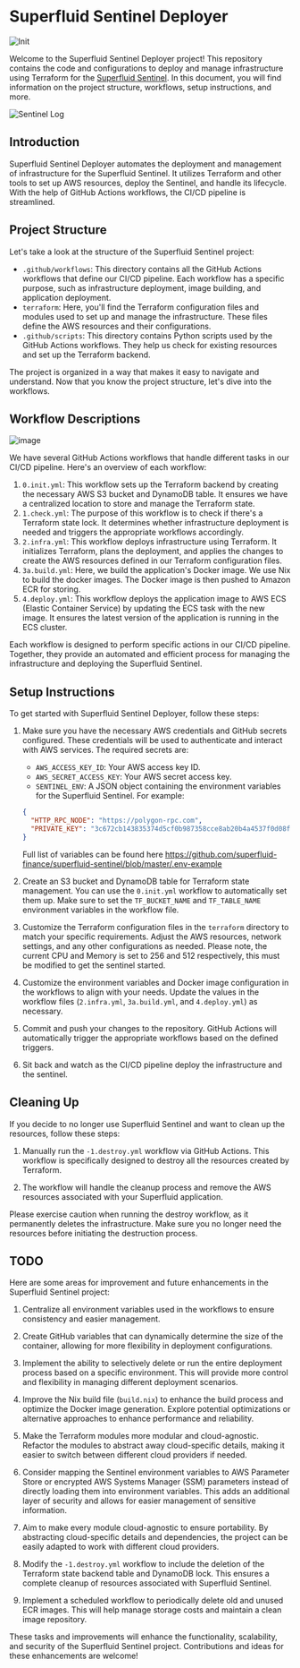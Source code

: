 
# Superfluid Sentinel Deployer

![Init](https://github.com/kazilotus/superfluid-sentinel-deployer/actions/workflows/0.init.yml/badge.svg)

Welcome to the Superfluid Sentinel Deployer project! This repository contains the code and configurations to deploy and manage infrastructure using Terraform for the [Superfluid Sentinel](https://github.com/superfluid-finance/superfluid-sentinel). In this document, you will find information on the project structure, workflows, setup instructions, and more.

![Sentinel Log](https://github.com/kazilotus/superfluid-sentinel-deployer/assets/11974463/c48fce5c-fec1-4749-b861-ccb697e001d3)

## Introduction

Superfluid Sentinel Deployer automates the deployment and management of infrastructure for the Superfluid Sentinel. It utilizes Terraform and other tools to set up AWS resources, deploy the Sentinel, and handle its lifecycle. With the help of GitHub Actions workflows, the CI/CD pipeline is streamlined.

## Project Structure

Let's take a look at the structure of the Superfluid Sentinel project:

- `.github/workflows`: This directory contains all the GitHub Actions workflows that define our CI/CD pipeline. Each workflow has a specific purpose, such as infrastructure deployment, image building, and application deployment.
- `terraform`: Here, you'll find the Terraform configuration files and modules used to set up and manage the infrastructure. These files define the AWS resources and their configurations.
- `.github/scripts`: This directory contains Python scripts used by the GitHub Actions workflows. They help us check for existing resources and set up the Terraform backend.

The project is organized in a way that makes it easy to navigate and understand. Now that you know the project structure, let's dive into the workflows.

## Workflow Descriptions

![image](https://github.com/kazilotus/superfluid-sentinel-deployer/assets/11974463/2680652f-9c23-4837-9136-84eb8f814d7c)

We have several GitHub Actions workflows that handle different tasks in our CI/CD pipeline. Here's an overview of each workflow:

1. `0.init.yml`: This workflow sets up the Terraform backend by creating the necessary AWS S3 bucket and DynamoDB table. It ensures we have a centralized location to store and manage the Terraform state.
2. `1.check.yml`: The purpose of this workflow is to check if there's a Terraform state lock. It determines whether infrastructure deployment is needed and triggers the appropriate workflows accordingly.
3. `2.infra.yml`: This workflow deploys infrastructure using Terraform. It initializes Terraform, plans the deployment, and applies the changes to create the AWS resources defined in our Terraform configuration files.
4. `3a.build.yml`: Here, we build the application's Docker image. We use Nix to build the docker images. The Docker image is then pushed to Amazon ECR for storing.
5. `4.deploy.yml`: This workflow deploys the application image to AWS ECS (Elastic Container Service) by updating the ECS task with the new image. It ensures the latest version of the application is running in the ECS cluster.

Each workflow is designed to perform specific actions in our CI/CD pipeline. Together, they provide an automated and efficient process for managing the infrastructure and deploying the Superfluid Sentinel.

## Setup Instructions

To get started with Superfluid Sentinel Deployer, follow these steps:

1. Make sure you have the necessary AWS credentials and GitHub secrets configured. These credentials will be used to authenticate and interact with AWS services. The required secrets are:

   - `AWS_ACCESS_KEY_ID`: Your AWS access key ID.
   - `AWS_SECRET_ACCESS_KEY`: Your AWS secret access key.
   - `SENTINEL_ENV`: A JSON object containing the environment variables for the Superfluid Sentinel. For example:

   ```json
   {
     "HTTP_RPC_NODE": "https://polygon-rpc.com",
     "PRIVATE_KEY": "3c672cb143835374d5cf0b987358cce8ab20b4a4537f0d08fdf9eb706c577b2b"
   }
   ```
   Full list of variables can be found here https://github.com/superfluid-finance/superfluid-sentinel/blob/master/.env-example

2. Create an S3 bucket and DynamoDB table for Terraform state management. You can use the `0.init.yml` workflow to automatically set them up. Make sure to set the `TF_BUCKET_NAME` and `TF_TABLE_NAME` environment variables in the workflow file.

3. Customize the Terraform configuration files in the `terraform` directory to match your specific requirements. Adjust the AWS resources, network settings, and any other configurations as needed. Please note, the current CPU and Memory is set to 256 and 512 respectively, this must be modified to get the sentinel started.

4. Customize the environment variables and Docker image configuration in the workflows to align with your needs. Update the values in the workflow files (`2.infra.yml`, `3a.build.yml`, and `4.deploy.yml`) as necessary.

5. Commit and push your changes to the repository. GitHub Actions will automatically trigger the appropriate workflows based on the defined triggers.

6. Sit back and watch as the CI/CD pipeline deploy the infrastructure and the sentinel.

## Cleaning Up

If you decide to no longer use Superfluid Sentinel and want to clean up the resources, follow these steps:

1. Manually run the `-1.destroy.yml` workflow via GitHub Actions. This workflow is specifically designed to destroy all the resources created by Terraform.

2. The workflow will handle the cleanup process and remove the AWS resources associated with your Superfluid application.

Please exercise caution when running the destroy workflow, as it permanently deletes the infrastructure. Make sure you no longer need the resources before initiating the destruction process.

## TODO

Here are some areas for improvement and future enhancements in the Superfluid Sentinel project:

1. Centralize all environment variables used in the workflows to ensure consistency and easier management.

2. Create GitHub variables that can dynamically determine the size of the container, allowing for more flexibility in deployment configurations.

3. Implement the ability to selectively delete or run the entire deployment process based on a specific environment. This will provide more control and flexibility in managing different deployment scenarios.

4. Improve the Nix build file (`build.nix`) to enhance the build process and optimize the Docker image generation. Explore potential optimizations or alternative approaches to enhance performance and reliability.

5. Make the Terraform modules more modular and cloud-agnostic. Refactor the modules to abstract away cloud-specific details, making it easier to switch between different cloud providers if needed.

6. Consider mapping the Sentinel environment variables to AWS Parameter Store or encrypted AWS Systems Manager (SSM) parameters instead of directly loading them into environment variables. This adds an additional layer of security and allows for easier management of sensitive information.

7. Aim to make every module cloud-agnostic to ensure portability. By abstracting cloud-specific details and dependencies, the project can be easily adapted to work with different cloud providers.

8. Modify the `-1.destroy.yml` workflow to include the deletion of the Terraform state backend table and DynamoDB lock. This ensures a complete cleanup of resources associated with Superfluid Sentinel.

9. Implement a scheduled workflow to periodically delete old and unused ECR images. This will help manage storage costs and maintain a clean image repository.

These tasks and improvements will enhance the functionality, scalability, and security of the Superfluid Sentinel project. Contributions and ideas for these enhancements are welcome!
